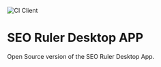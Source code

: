 ![CI Client](https://github.com/pablorosales/seo-ruler-desktop-app/actions/workflows/test.client.yml/badge.svg)

# SEO Ruler Desktop APP

Open Source version of the SEO Ruler Desktop App.
